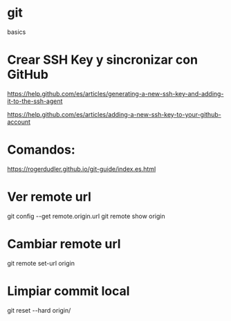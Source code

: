 # git
basics

# Crear SSH Key y sincronizar con GitHub

https://help.github.com/es/articles/generating-a-new-ssh-key-and-adding-it-to-the-ssh-agent

https://help.github.com/es/articles/adding-a-new-ssh-key-to-your-github-account

# Comandos:

https://rogerdudler.github.io/git-guide/index.es.html

# Ver remote url

git config --get remote.origin.url
git remote show origin

# Cambiar remote url

git remote set-url origin <url>

# Limpiar commit local

git reset --hard origin/<branch>
